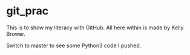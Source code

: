 # git_prac
This is to show my literacy with GitHub.  All here within is made by Kelly Brower.

Switch to master to see some Python3 code I pushed.
